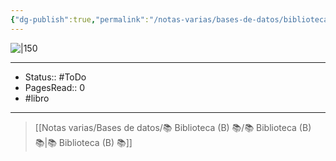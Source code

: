 ```yaml
---
{"dg-publish":true,"permalink":"/notas-varias/bases-de-datos/biblioteca-b/b-el-hombre-multi-orgasmico/"}
---
```


![|150](http://books.google.com/books/content?id=enR0SwAACAAJ&printsec=frontcover&img=1&zoom=1&source=gbs_api)

---

- Status:: #ToDo 
- PagesRead:: 0 
- #libro 

---

> [[Notas varias/Bases de datos/📚 Biblioteca (B) 📚/📚 Biblioteca (B) 📚\|📚 Biblioteca (B) 📚]]